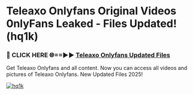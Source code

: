 # Teleaxo Onlyfans Original Videos 0nlyFans Leaked - Files Updated! (hq1k)

<h3>🔴 CLICK HERE 🌐==►► <a href="https://tinyurl.com/2wckxsce" rel="nofollow">Teleaxo Onlyfans Updated Files</a></h3>

Get Teleaxo Onlyfans and all content. Now you can access all videos and pictures of Teleaxo Onlyfans. New Updated Files 2025!

[![hq1k](https://i.imgur.com/AFduVYN.gif)](https://tinyurl.com/2wckxsce)
